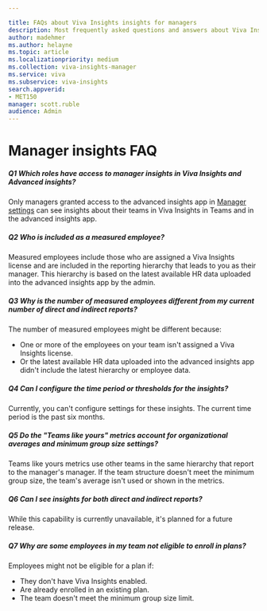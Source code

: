 ```yaml
---

title: FAQs about Viva Insights insights for managers
description: Most frequently asked questions and answers about Viva Insights manager insights
author: madehmer
ms.author: helayne
ms.topic: article
ms.localizationpriority: medium 
ms.collection: viva-insights-manager 
ms.service: viva 
ms.subservice: viva-insights 
search.appverid: 
- MET150 
manager: scott.ruble
audience: Admin
---
```


# Manager insights FAQ

##### Q1 Which roles have access to manager insights in Viva Insights and Advanced insights?

Only managers granted access to the advanced insights app in [Manager settings](/viva/insights/use/manager-settings?toc=/viva/insights/use/toc.json&bc=/viva/insights/breadcrumb/toc.json) can see insights about their teams in Viva Insights in Teams and in the advanced insights app.

##### Q2 Who is included as a measured employee?

Measured employees include those who are assigned a Viva Insights license and are included in the reporting hierarchy that leads to you as their manager. This hierarchy is based on the latest available HR data uploaded into the advanced insights app by the admin.

##### Q3 Why is the number of measured employees different from my current number of direct and indirect reports?

The number of measured employees might be different because:

* One or more of the employees on your team isn't assigned a Viva Insights license.
* Or the latest available HR data uploaded into the advanced insights app didn't include the latest hierarchy or employee data.

##### Q4 Can I configure the time period or thresholds for the insights?

Currently, you can't configure settings for these insights. The current time period is the past six months.

##### Q5 Do the "Teams like yours" metrics account for organizational averages and minimum group size settings?

Teams like yours metrics use other teams in the same hierarchy that report to the manager's manager. If the team structure doesn't meet the minimum group size, the team's average isn't used or shown in the metrics.

##### Q6 Can I see insights for both direct and indirect reports?

While this capability is currently unavailable, it's planned for a future release.

##### Q7 Why are some employees in my team not eligible to enroll in plans?

Employees might not be eligible for a plan if:

* They don't have Viva Insights enabled.
* Are already enrolled in an existing plan.
* The team doesn't meet the minimum group size limit.

